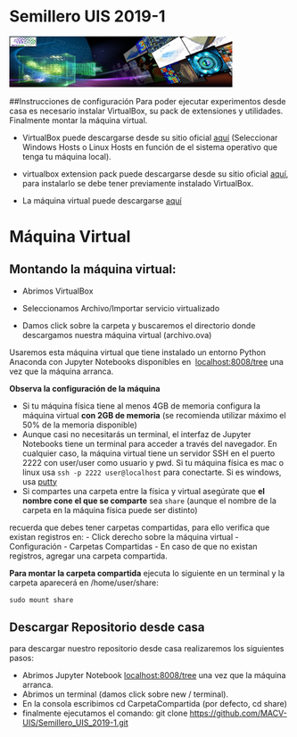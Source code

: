 # Semillero UIS 2019-1

<img src="Semillero_2019-I/imgs/Banner_Logo.jpeg" style="width:400px;">

##Instrucciones de configuración
Para poder ejecutar experimentos desde casa es necesario instalar VirtualBox, su pack de extensiones y utilidades. Finalmente montar la máquina virtual.

- VirtualBox puede descargarse desde su sitio oficial [aquí](https://www.virtualbox.org/wiki/Downloads)  (Seleccionar Windows Hosts o Linux Hosts en función de el sistema operativo que tenga tu máquina local).

- virtualbox extension pack puede descargarse desde su sitio oficial [aquí](https://download.virtualbox.org/virtualbox/6.0.8/Oracle_VM_VirtualBox_Extension_Pack-6.0.8.vbox-extpack), para instalarlo se debe tener previamente instalado VirtualBox.

- La máquina virtual puede descargarse [aquí](https://drive.google.com/file/d/1KxCUZlXDgyvJzfs6s7EfegMVS1HL_bXq/view?usp=sharing)



# Máquina Virtual

## Montando la máquina virtual:

- Abrimos VirtualBox

- Seleccionamos Archivo/Importar servicio virtualizado

- Damos click sobre la carpeta y buscaremos el directorio donde descargamos nuestra máquina virtual (archivo.ova)

Usaremos esta máquina virtual que tiene instalado un entorno Python Anaconda con Jupyter Notebooks disponibles en  [localhost:8008/tree](http://localhost:8008/tree) una vez que la máquina arranca.

**Observa la configuración de la máquina**

- Si tu máquina física tiene al menos 4GB de memoria configura la máquina virtual **con 2GB de memoria** (se recomienda utilizar máximo el 50% de la memoria disponible)
- Aunque casi no necesitarás un terminal, el interfaz de Jupyter Notebooks tiene un terminal para acceder a través del navegador. En cualquier caso, la máquina virtual tiene un servidor SSH en el puerto 2222 con user/user como usuario y pwd. Si tu máquina física es mac o linux usa `ssh -p 2222 user@localhost` para conectarte. Si es windows, usa [putty](https://www.putty.org/)
- Si compartes una carpeta entre la física y virtual asegúrate que **el nombre cone el que se comparte** sea `share` (aunque el nombre de la carpeta en la máquina física puede ser distinto)

recuerda que debes tener carpetas compartidas, para ello verifica que existan registros en: 
    - Click derecho sobre la máquina virtual
    - Configuración
    - Carpetas Compartidas
    - En caso de que no existan registros, agregar una carpeta compartida.

**Para montar la carpeta compartida** ejecuta lo siguiente en un terminal y la carpeta aparecerá en /home/user/share:

    sudo mount share

    
## Descargar Repositorio desde casa
para descargar nuestro repositorio desde casa realizaremos los siguientes pasos:

- Abrimos Jupyter Notebook [localhost:8008/tree](http://localhost:8008/tree) una vez que la máquina arranca.
- Abrimos un terminal  (damos click sobre new / terminal).
- En la consola escribimos cd CarpetaCompartida (por defecto, cd share)
- finalmente ejecutamos el comando: git clone https://github.com/MACV-UIS/Semillero_UIS_2019-1.git








